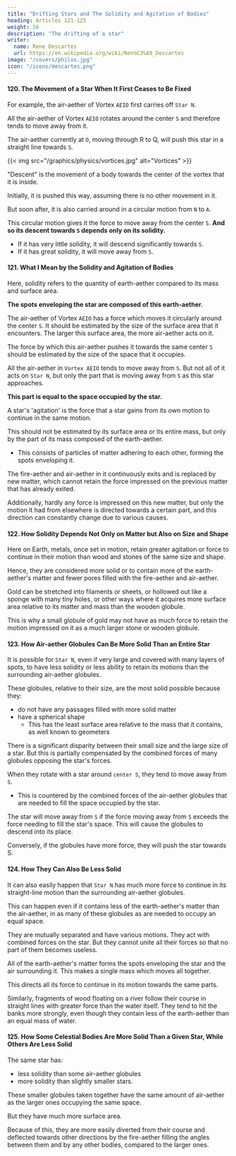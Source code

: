 ```yaml
---
title: "Drifting Stars and The Solidity and Agitation of Bodies"
heading: Articles 121-125
weight: 56
description: "The drifting of a star"
writer:
  name: Rene Descartes
  url: https://en.wikipedia.org/wiki/Ren%C3%A9_Descartes
image: "/covers/philos.jpg"
icon: "/icons/descartes.png"
---
```




#### 120. The Movement of a Star When It First Ceases to Be Fixed

For example, the air-aether of Vortex `AEIO` first carries off `Star N`.

All the air-aether of Vortex `AEIO` rotates around the center `S` and therefore tends to move away from it.

The air-aether currently at `O`, moving through R to Q, will push this star in a straight line towards `S`. 

{{< img src="/graphics/physics/vortices.jpg" alt="Vortices" >}}

"Descent" is the movement of a body towards the center of the vortex that it is inside. 

<!-- The movement of `Star N` or any other body  can be called its . -->

Initially, it is pushed this way, assuming there is no other movement in it. 

But soon after, it is also carried around in a circular motion from `N` to `A`. 

This circular motion gives it the force to move away from the center `S`. **And so its descent towards `S` depends only on its solidity.** 
- If it has very little solidity, it will descend significantly towards `S`.
- If it has great solidity, it will move away from `S`.



#### 121. What I Mean by the Solidity and Agitation of Bodies

Here, solidity refers to the quantity of earth-aether compared to its mass and surface area.

**The spots enveloping the star are composed of this earth-aether.**

The air-aether of Vortex `AEIO` has a force which moves it circularly around the center `S`. It should be estimated by the size of the surface area that it encounters. The larger this surface area, the more air-aether acts on it.

The force by which this air-aether pushes it towards the same center `S` should be estimated by the size of the space that it occupies.

All the air-aether in `Vortex AEIO` tends to move away from `S`. But not all of it acts on `Star N`, but only the part that is moving away from `S` as this star approaches. 

**This part is equal to the space occupied by the star.** 

<!-- `Star N` -->
A star's 'agitation' is the force that a star gains from its own motion to continue in the same motion.

This should not be estimated by its surface area or its entire mass, but only by the part of its mass composed of the earth-aether.
- This consists of particles of matter adhering to each other, forming the spots enveloping it. 

The fire-aether and air-aether in it continuously exits and is replaced by new matter, which cannot retain the force impressed on the previous matter that has already exited. 

Additionally, hardly any force is impressed on this new matter, but only the motion it had from elsewhere is directed towards a certain part, and this direction can constantly change due to various causes.


#### 122. How Solidity Depends Not Only on Matter but Also on Size and Shape

<!-- gold, lead, and other -->
Here on Earth, metals, once set in motion, retain greater agitation or force to continue in their motion than wood and stones of the same size and shape.

Hence, they are considered more solid or to contain more of the earth-aether's matter and fewer pores filled with the fire-aether and air-aether.

Gold can be stretched into filaments or sheets, or hollowed out like a sponge with many tiny holes, or other ways where it acquires more surface area relative to its matter and mass than the wooden globule. 

This is why a small globule of gold may not have as much force to retain the motion impressed on it as a much larger stone or wooden globule. 

<!-- Furthermore, a mass of gold can take on shapes such that a smaller wooden globule can have more agitation capacity,  -->


<!-- Celestial -->
#### 123. How Air-aether Globules Can Be More Solid Than an Entire Star

It is possible for `Star N`, even if very large and covered with many layers of spots, to have less solidity or less ability to retain its motions than the surrounding air-aether globules. 

These globules, relative to their size, are the most solid possible because they:
- do not have any passages filled with more solid matter
- have a spherical shape
  - This has the least surface area relative to the mass that it contains, as well known to geometers

There is a significant disparity between their small size and the large size of a star. But this is partially compensated by the combined forces of many globules opposing the star's forces.
 <!-- fact that not the forces of individual globules but .  -->

When they rotate with a star around `center S`, they tend to move away from `S`. 
- This is countered by the combined forces of the air-aether globules that are needed to fill the space occupied by the star.

The star will move away from `S` if the force moving away from `S` exceeds the force needing to fill the star's space. This will cause the globules to descend into its place. 

Conversely, if the globules have more force, they will push the star towards S.


#### 124. How They Can Also Be Less Solid

<!-- celestial matter globules -->
It can also easily happen that `Star N` has much more force to continue in its straight-line motion than the surrounding air-aether globules. 

This can happen even if it contains less of the earth-aether's matter than the air-aether, in as many of these globules as are needed to occupy an equal space. 

They are mutually separated and have various motions. They act with combined forces on the star. But they cannot unite all their forces so that no part of them becomes useless. 

<!-- On the other hand,  -->

All of the earth-aether's matter forms the spots enveloping the star and the air surrounding it. This makes a single mass which moves all together.

This directs all its force to continue in its motion towards the same parts. 

Similarly, fragments of wood floating on a river follow their course in straight lines with greater force than the water itself. They tend to hit the banks more strongly, even though they contain less of the earth-aether than an equal mass of water.



#### 125. How Some Celestial Bodies Are More Solid Than a Given Star, While Others Are Less Solid

<!-- celestial -->
The same star has:
- less solidity than some air-aether globules
- more solidity than slightly smaller stars. 

<!-- This is due to the previously mentioned reason and also because, although there is neither more nor less of the second element's matter in  -->

These smaller globules taken together have the same amount of air-aether as the larger ones occupying the same space.

But they have much more surface area. 

Because of this, they are more easily diverted from their course and deflected towards other directions by the fire-aether filling the angles between them and by any other bodies, compared to the larger ones.
